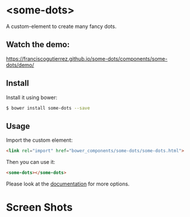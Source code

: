 # \<some-dots\>

A custom-element to create many fancy dots.

## Watch the demo:

https://franciscogutierrez.github.io/some-dots/components/some-dots/demo/

## Install

Install it using bower:

```bash
$ bower install some-dots --save
```

## Usage

Import the custom element:

```html
<link rel="import" href="bower_components/some-dots/some-dots.html">
```
Then you can use it:

```html
<some-dots></some-dots>
```

Please look at the [documentation](https://franciscogutierrez.github.io/some-dots/components/some-dots/demo/) for more options.

# Screen Shots
